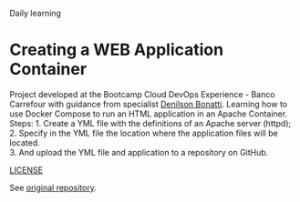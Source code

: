 Daily learning

# Creating a WEB Application Container

Project developed at the Bootcamp Cloud DevOps Experience - Banco Carrefour with guidance from specialist [Denilson Bonatti](https://github.com/denilsonbonatti "Denilson Bonatti").
Learning how to use Docker Compose to run an HTML application in an Apache Container.
Steps:
    1. Create a YML file with the definitions of an Apache server (httpd);
    2. Specify in the YML file the location where the application files will be located.  
    3. And upload the YML file and application to a repository on GitHub.

[LICENSE](/LICENSE)

See [original repository](https://github.com/denilsonbonatti/docker-projeto1-dio).
